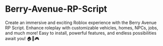 # Berry-Avenue-RP-Script
Create an immersive and exciting Roblox experience with the Berry Avenue RP Script. Enhance roleplay with customizable vehicles, homes, NPCs, jobs, and much more! Easy to install, powerful features, and endless possibilities await you! 🏠🚗🎮

